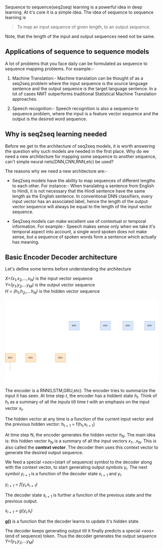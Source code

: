 
Sequence to sequence(seq2seq) learning is a powerful idea in deep learning. At it's core it is a simple idea. The idea of sequence to sequence learning is

> To map an input sequence of given length, to an output sequence. 

Note, that the length of the input and output sequences need not be same.

## Applications of sequence to sequence models

A lot of problems that you face daily can be formulated as sequence to sequence mapping problems. For example:-

1) Machine Translation:- Machine translation can be thought of as a seq2seq problem where the input sequence is the source language sentence and the output sequence is the target language sentence. 
In a lot of cases NMT outperforms traditional Statistical Machine Translation approaches.

2) Speech recognition:- Speech recognition is also a sequence to sequence problem, where the input is a feature vector sequence and the output is the desired word sequence.


## Why is seq2seq learning needed

Before we get to the architecture of seq2seq models, it is worth answering the question why such models are needed in the first place.
Why do we need a new architecture for mapping some sequence to another sequence, can't simple neural nets(DNN,CNN,RNN,etc) be used?

The reasons why we need a new architecture are:-
* Seq2seq models have the ability to map sequences of different lengths to each other. For instance:- When translating a sentence from English to Hindi, it is not necessary that the Hindi sentence have the same length as the English sentence. In conventional DNN classifiers, every input vector has an associated label, hence the length of the output vector sequence will always be equal to the length of the input vector sequence.

* Seq2seq models can make excellent use of contextual or temporal information. For example:- Speech makes sense only when we take it's temporal aspect into account, a single word spoken does not make sense, but a sequence of spoken words form a sentence which actually has meaning.


## Basic Encoder Decoder architecture

Let's define some terms before understanding the architecture

*X=(x<sub>1</sub>,x<sub>2</sub>,...,x<sub>N</sub>)* is the input vector sequence  
*Y=(y<sub>1</sub>,y<sub>2</sub>,...y<sub>M</sub>)* is the output vector sequence  
*H = (h<sub>1</sub>,h<sub>2</sub>,,...h<sub>N</sub>)* is the hidden vector sequence

![Encoder Decoder](../images/encoder_decoder_architecture.png)

The encoder is a RNN(LSTM,GRU,etc). The encoder tries to summarize the input it has seen. At time step *t*, the encoder has a hiddent state *h<sub>t</sub>*. Think of *h<sub>t</sub>* as a summary of all the inputs till time *t* with an emphasis on the input vector *x<sub>t</sub>*.

The hidden vector at any time is a function of the current input vector and the previous hidden vector:
h<sub>t + 1</sub> = f(h<sub>t</sub>,x<sub>t + 1</sub>)

At time step N, the encoder generates the hidden vector *h<sub>N</sub>*. The main idea is: this hidden vector *h<sub>N</sub>* is a summary of all the input vectors *x<sub>1</sub>...x<sub>N</sub>*. This is also called the ***context vector***. The decoder then uses this context vector to generate the desired output sequence.

We feed a special *\<sos\>*(start of sequence) symbol to the decoder along with the context vector, to start generating output symbols y<sub>i</sub>. The next symbol *y<sub>i + 1</sub>* is a function of the decoder state *s<sub>i + 1</sub>* and *y<sub>i</sub>*.

*y<sub>i + 1</sub> = f(y<sub>i</sub>,s<sub>i + 1</sub>)*

The decoder state s<sub>i + 1</sub> is further a function of the previous state and the previous output.

*s<sub>i + 1</sub> = g(y<sub>i</sub>,s<sub>i</sub>)*

**g()** is a function that the decoder learns to update it's hidden state.

The decoder keeps generating output till it finally predicts a special *\<eos\>*(end of sequence) token. Thus the decoder generates the output sequence *Y=(y<sub>1</sub>,y<sub>2</sub>,...y<sub>M</sub>)*













